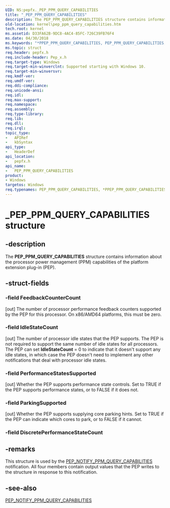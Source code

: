 ```yaml
---
UID: NS:pepfx._PEP_PPM_QUERY_CAPABILITIES
title: "_PEP_PPM_QUERY_CAPABILITIES"
description: The PEP_PPM_QUERY_CAPABILITIES structure contains information about the processor power management (PPM) capabilities of the platform extension plug-in (PEP).
old-location: kernel\pep_ppm_query_capabilities.htm
tech.root: kernel
ms.assetid: D33FA62B-9DC8-4AC4-85FC-726C39FB76F4
ms.date: 04/30/2018
ms.keywords: "*PPEP_PPM_QUERY_CAPABILITIES, PEP_PPM_QUERY_CAPABILITIES, PEP_PPM_QUERY_CAPABILITIES structure [Kernel-Mode Driver Architecture], PPEP_PPM_QUERY_CAPABILITIES, PPEP_PPM_QUERY_CAPABILITIES structure pointer [Kernel-Mode Driver Architecture], _PEP_PPM_QUERY_CAPABILITIES, kernel.pep_ppm_query_capabilities, pepfx/PEP_PPM_QUERY_CAPABILITIES, pepfx/PPEP_PPM_QUERY_CAPABILITIES"
ms.topic: struct
req.header: pepfx.h
req.include-header: Pep_x.h
req.target-type: Windows
req.target-min-winverclnt: Supported starting with Windows 10.
req.target-min-winversvr: 
req.kmdf-ver: 
req.umdf-ver: 
req.ddi-compliance: 
req.unicode-ansi: 
req.idl: 
req.max-support: 
req.namespace: 
req.assembly: 
req.type-library: 
req.lib: 
req.dll: 
req.irql: 
topic_type:
-	APIRef
-	kbSyntax
api_type:
-	HeaderDef
api_location:
-	pepfx.h
api_name:
-	PEP_PPM_QUERY_CAPABILITIES
product:
- Windows
targetos: Windows
req.typenames: PEP_PPM_QUERY_CAPABILITIES, *PPEP_PPM_QUERY_CAPABILITIES
---
```


# _PEP_PPM_QUERY_CAPABILITIES structure


## -description


The <b>PEP_PPM_QUERY_CAPABILITIES</b> structure contains information about the processor power management (PPM) capabilities of the platform extension plug-in (PEP).


## -struct-fields




### -field FeedbackCounterCount

[out] The number of processor performance feedback counters supported by the PEP for this processor. On x86/AMD64 platforms, this must be zero.


### -field IdleStateCount

[out] The number of processor idle states that the PEP supports. The PEP is not required to support the same number of idle states for all processors. The PEP can set <b>IdleStateCount</b> = 0 to indicate that it doesn't support any idle states, in which case the PEP doesn't need to implement any other notifications that deal with processor idle states.


### -field PerformanceStatesSupported

[out] Whether the PEP supports performance state controls. Set to TRUE if the PEP supports performance states, or to FALSE if it does not.


### -field ParkingSupported

[out] Whether the PEP supports supplying core parking hints. Set to TRUE if the PEP can indicate which cores to park, or to FALSE if it cannot.


### -field DiscretePerformanceStateCount

 




## -remarks



This structure is used by the <a href="https://msdn.microsoft.com/library/windows/hardware/mt186820">PEP_NOTIFY_PPM_QUERY_CAPABILITIES</a> notification. All four members contain output values that the PEP writes to the structure in response to this notification.




## -see-also




<a href="https://msdn.microsoft.com/library/windows/hardware/mt186820">PEP_NOTIFY_PPM_QUERY_CAPABILITIES</a>
 

 

